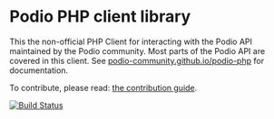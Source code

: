# Podio PHP client library

This the non-official PHP Client for interacting with the Podio API maintained by the Podio community. Most parts of the Podio API are covered in this client. See [podio-community.github.io/podio-php](https://podio-community.github.io/podio-php/) for documentation.

To contribute, please read: [the contribution guide](https://github.com/podio-community/podio-php/blob/master/CONTRIBUTING.md).

[![Build Status](https://travis-ci.org/podio-community/podio-php.svg?branch=master)](https://travis-ci.org/podio-community/podio-php)
